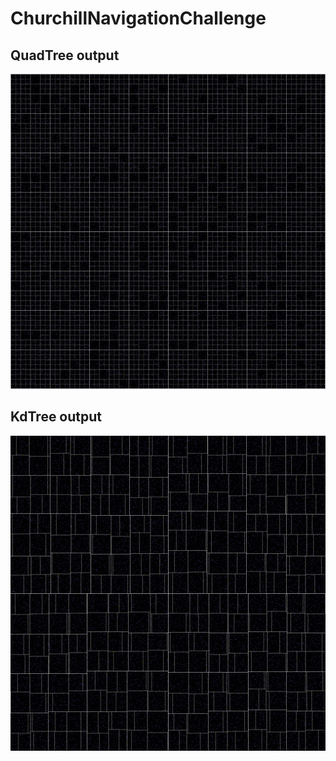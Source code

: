 # ChurchillNavigationChallenge


## QuadTree output
![alt tag](https://github.com/ericc59/ChurchillNavigationChallenge/blob/master/quadtree.png)

## KdTree output
![alt tag](https://github.com/ericc59/ChurchillNavigationChallenge/blob/master/kdtree.png)